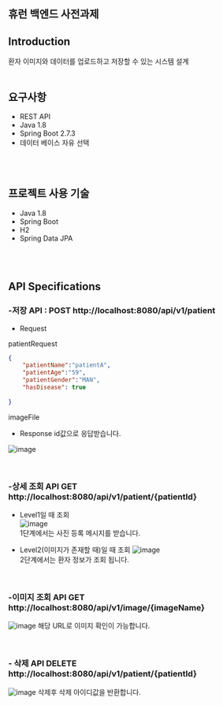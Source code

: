 ## 휴런 **백엔드 사전과제**

## Introduction

환자 이미지와 데이터를 업로드하고 저장할 수 있는 시스템 설계
</br>
</br>


## 요구사항

- REST API
- Java 1.8
- Spring Boot 2.7.3
- 데이터 베이스 자유 선택
</br>
</br>


## 프로젝트 사용 기술
- Java 1.8
- Spring Boot
- H2
- Spring Data JPA
</br>
</br>


## **API Specifications**

### -저장 API : POST http://localhost:8080/api/v1/patient
- Request 

patientRequest
```json
{
    "patientName":"patientA",
    "patientAge":"59",
    "patientGender":"MAN",
    "hasDisease": true
		
}
```
imageFile

- Response
  id값으로 응답받습니다.

![image](https://user-images.githubusercontent.com/69364279/185926929-bf1748a0-2baf-4241-87d9-664a9f511db6.png)

</br>

### -상세 조회 API GET http://localhost:8080/api/v1/patient/{patientId}

- Level1일 때 조회  
![image](https://user-images.githubusercontent.com/69364279/186096793-4fa3d75e-bb42-47ad-9bf4-4d3a1ff9945e.png)
  </br>
  1단계에서는 사진 등록 메시지를 받습니다. 

- Level2(이미지가 존재할 때)일 때 조회
![image](https://user-images.githubusercontent.com/69364279/186044445-8fd5d844-0d61-4d37-8cf3-be9e6f1cf05c.png)
  </br>
  2단계에서는 환자 정보가 조회 됩니다. 
  
</br>

### -이미지 조회 API GET http://localhost:8080/api/v1/image/{imageName}
![image](https://user-images.githubusercontent.com/69364279/186042971-3f9b54b8-5bd6-47dd-9135-3c15e57feb4a.png)
해당 URL로 이미지 확인이 가능합니다. 

</br>

### - 삭제 API DELETE http://localhost:8080/api/v1/patient/{patientId}
![image](https://user-images.githubusercontent.com/69364279/186047520-7c00c783-9080-4476-a167-51455dee7206.png)
삭제후 삭제 아이디값을 반환합니다. 


